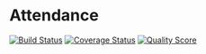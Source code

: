 # Attendance

[![Build Status](https://img.shields.io/travis/aminebenhariz/Attendance/master.svg?style=flat)](https://travis-ci.org/aminebenhariz/Attendance)
[![Coverage Status](https://coveralls.io/repos/aminebenhariz/Attendance/badge.svg?branch=master&service=github)](https://coveralls.io/github/aminebenhariz/Attendance?branch=master)
[![Quality Score](https://img.shields.io/scrutinizer/g/aminebenhariz/Attendance.svg?style=flat)](https://scrutinizer-ci.com/g/aminebenhariz/Attendance)